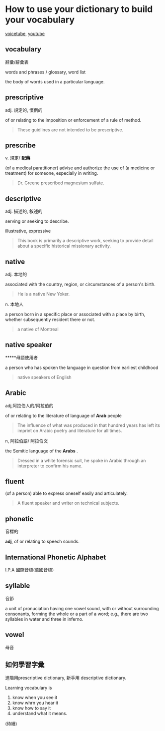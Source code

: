 # How to use your dictionary to build your vocabulary

[voicetube](https://tw.voicetube.com/videos/23829?ref=new), [youtube](https://youtu.be/RyxtYRkzqcg)

## vocabulary

辭彙/辭彙表

words and phrases / glossary, word list

the body of words used in a particular language.

## prescriptive

adj. 規定的, 慣例的

of or relating to the imposition or enforcement of a rule of method.

> These guidlines are not intended to be prescriptive.

## prescribe

v. 規定/ **配藥**

(of a medical paratitioner) advise and authorize the use of (a medicine or treatment) for someone, especially in writing.

> Dr. Greene prescribed magnesium sulfate.

## descriptive

adj. 描述的, 敘述的

serving or seeking to describe.

illustrative, expressive

> This book is primarily a descriptive work, seeking to provide detail about a specific historical missionary activity.

## native 

adj. 本地的

associated with the country, region, or circumstances of a person's birth.

> He is a native New Yoker. 

n. 本地人

a person born in a specific place or associated with a place by birth, whether subsequently resident there or not.

> a native of Montreal

## native speaker

*****母語使用者

a person who has spoken the language in question from earliest childhood

> native speakers of English

## Arabic

adj,阿拉伯人的/阿拉伯的

of or relating to the literature of language of **Arab** people

> The influence of what was produced in that hundred years has left its imprint on Arabic poetry and literature for all times.


n, 阿拉伯語/ 阿拉伯文

the Semitic language of the **Arabs** .

> Dressed in a white forensic suit, he spoke in Arabic through an interpreter to confirm his name.

## fluent 

(of a person) able to express oneself easily and articulately.

> A fluent speaker and writer on technical subjects.

## phonetic

音標的

**adj**, of or relating to speech sounds.

## International Phonetic Alphabet

I.P.A 國際音標(萬國音標)

## syllable

音節

a unit of pronuciation having one vowel sound, with or without surrounding consonants, forming the whole or a part of a word; e.g., there are two syllables in water and three in inferno.

## vowel

母音

## 如何學習字彙

進階用prescriptive dictionary, 新手用 descriptive dictionary.

Learning vocabulary is 
  1. know when you see it 
  2. know whrn you hear it
  3. know how to say it
  4. understand what it means.

(待續)
